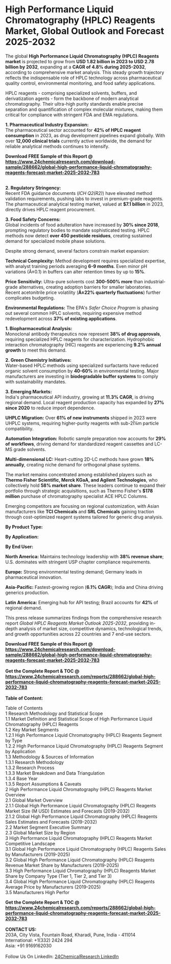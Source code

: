 <h1>High Performance Liquid Chromatography (HPLC) Reagents Market, Global Outlook and Forecast 2025-2032</h1><p>The global <strong>High Performance Liquid Chromatography (HPLC) Reagents market</strong> is projected to grow from <strong>USD 1.82 billion in 2023 to USD 2.78 billion by 2032</strong>, expanding at a <strong>CAGR of 4.8% during 2025-2032</strong>, according to comprehensive market analysis. This steady growth trajectory reflects the indispensable role of HPLC technology across pharmaceutical quality control, environmental monitoring, and food safety applications.</p><p>HPLC reagents - comprising specialized solvents, buffers, and derivatization agents - form the backbone of modern analytical chromatography. Their ultra-high purity standards enable precise separation and quantification of complex molecular mixtures, making them critical for compliance with stringent FDA and EMA regulations.</p><p><strong>1. Pharmaceutical Industry Expansion:</strong><br>
The pharmaceutical sector accounted for <strong>42% of HPLC reagent consumption</strong> in 2023, as drug development pipelines expand globally. With over <strong>12,000 clinical trials</strong> currently active worldwide, the demand for reliable analytical methods continues to intensify.</p><div><b>Download FREE Sample of this Report @ 
            <a href="https://www.24chemicalresearch.com/download-sample/288662/global-high-performance-liquid-chromatography-reagents-forecast-market-2025-2032-783">
            https://www.24chemicalresearch.com/download-sample/288662/global-high-performance-liquid-chromatography-reagents-forecast-market-2025-2032-783</a></b></div><br><p><strong>2. Regulatory Stringency:</strong><br>
Recent FDA guidance documents (<em>ICH Q2(R2)</em>) have elevated method validation requirements, pushing labs to invest in premium-grade reagents. The pharmaceutical analytical testing market, valued at <strong>$7.1 billion</strong> in 2023, directly drives HPLC reagent procurement.</p><p><strong>3. Food Safety Concerns:</strong><br>
Global incidents of food adulteration have increased by <strong>30% since 2018</strong>, prompting regulatory bodies to mandate sophisticated testing. HPLC methods now detect <strong>over 450 pesticide residues</strong>, creating sustained demand for specialized mobile phase solutions.</p><p>Despite strong demand, several factors constrain market expansion:</p><p><strong>Technical Complexity:</strong> Method development requires specialized expertise, with analyst training periods averaging <strong>6-9 months</strong>. Even minor pH variations (Â±0.1) in buffers can alter retention times by up to <strong>15%</strong>.</p><p><strong>Price Sensitivity:</strong> Ultra-pure solvents cost <strong>300-500% more</strong> than industrial-grade alternatives, creating adoption barriers for smaller laboratories. Recent acetonitrile price volatility (<strong>Â±22% quarterly fluctuations</strong>) further complicates budgeting.</p><p><strong>Environmental Regulations:</strong> The EPA's <em>Safer Choice Program</em> is phasing out several common HPLC solvents, requiring expensive method redevelopment across <strong>37% of existing applications</strong>.</p><p><strong>1. Biopharmaceutical Analysis:</strong><br>
Monoclonal antibody therapeutics now represent <strong>38% of drug approvals</strong>, requiring specialized HPLC reagents for characterization. Hydrophobic interaction chromatography (HIC) reagents are experiencing <strong>9.2% annual growth</strong> to meet this demand.</p><p><strong>2. Green Chemistry Initiatives:</strong><br>
Water-based HPLC methods using specialized surfactants have reduced organic solvent consumption by <strong>40-60%</strong> in environmental testing. Major manufacturers are investing in <strong>biodegradable buffer systems</strong> to comply with sustainability mandates.</p><p><strong>3. Emerging Markets:</strong><br>
India's pharmaceutical API industry, growing at <strong>11.3% CAGR</strong>, is driving regional demand. Local reagent production capacity has expanded by <strong>27% since 2020</strong> to reduce import dependence.</p><p><strong>UHPLC Migration:</strong> Over <strong>61% of new instruments</strong> shipped in 2023 were UHPLC systems, requiring higher-purity reagents with sub-2Î¼m particle compatibility.</p><p><strong>Automation Integration:</strong> Robotic sample preparation now accounts for <strong>29% of workflows</strong>, driving demand for standardized reagent cassettes and LC-MS grade solvents.</p><p><strong>Multi-dimensional LC:</strong> Heart-cutting 2D-LC methods have grown <strong>18% annually</strong>, creating niche demand for orthogonal phase systems.</p><p>The market remains concentrated among established players such as <strong>Thermo Fisher Scientific, Merck KGaA, and Agilent Technologies</strong>, who collectively hold <strong>58% market share</strong>. These leaders continue to expand their portfolio through strategic acquisitions, such as Thermo Fisher's <strong>$178 million</strong> purchase of chromatography specialist ACE HPLC Columns.</p><p>Emerging competitors are focusing on regional customization, with Asian manufacturers like <strong>TCI Chemicals</strong> and <strong>SRL Chemicals</strong> gaining traction through cost-optimized reagent systems tailored for generic drug analysis.</p><p><strong>By Product Type:</strong></p><p><strong>By Application:</strong></p><p><strong>By End User:</strong></p><p><strong>North America:</strong> Maintains technology leadership with <strong>38% revenue share</strong>; U.S. dominates with stringent USP chapter  compliance requirements.</p><p><strong>Europe:</strong> Strong environmental testing demand; Germany leads in pharmaceutical innovation.</p><p><strong>Asia-Pacific:</strong> Fastest-growing region (<strong>6.1% CAGR</strong>); India and China driving generics production.</p><p><strong>Latin America:</strong> Emerging hub for API testing; Brazil accounts for <strong>42%</strong> of regional demand.</p><p>This press release summarizes findings from the comprehensive research report <em>Global HPLC Reagents Market Outlook 2025-2032</em>, providing in-depth analysis of market size, competitive dynamics, technological trends, and growth opportunities across 22 countries and 7 end-use sectors.</p><div><b>Download FREE Sample of this Report @ 
            <a href="https://www.24chemicalresearch.com/download-sample/288662/global-high-performance-liquid-chromatography-reagents-forecast-market-2025-2032-783">
            https://www.24chemicalresearch.com/download-sample/288662/global-high-performance-liquid-chromatography-reagents-forecast-market-2025-2032-783</a></b></div><br><div><b>Get the Complete Report & TOC @ 
            <a href="https://www.24chemicalresearch.com/reports/288662/global-high-performance-liquid-chromatography-reagents-forecast-market-2025-2032-783">
            https://www.24chemicalresearch.com/reports/288662/global-high-performance-liquid-chromatography-reagents-forecast-market-2025-2032-783</a></b></div><br>
            <b>Table of Content:</b><p>Table of Contents<br />
1 Research Methodology and Statistical Scope<br />
1.1 Market Definition and Statistical Scope of High Performance Liquid Chromatography (HPLC) Reagents<br />
1.2 Key Market Segments<br />
1.2.1 High Performance Liquid Chromatography (HPLC) Reagents Segment by Type<br />
1.2.2 High Performance Liquid Chromatography (HPLC) Reagents Segment by Application<br />
1.3 Methodology & Sources of Information<br />
1.3.1 Research Methodology<br />
1.3.2 Research Process<br />
1.3.3 Market Breakdown and Data Triangulation<br />
1.3.4 Base Year<br />
1.3.5 Report Assumptions & Caveats<br />
2 High Performance Liquid Chromatography (HPLC) Reagents Market Overview<br />
2.1 Global Market Overview<br />
2.1.1 Global High Performance Liquid Chromatography (HPLC) Reagents Market Size (M USD) Estimates and Forecasts (2019-2032)<br />
2.1.2 Global High Performance Liquid Chromatography (HPLC) Reagents Sales Estimates and Forecasts (2019-2032)<br />
2.2 Market Segment Executive Summary<br />
2.3 Global Market Size by Region<br />
3 High Performance Liquid Chromatography (HPLC) Reagents Market Competitive Landscape<br />
3.1 Global High Performance Liquid Chromatography (HPLC) Reagents Sales by Manufacturers (2019-2025)<br />
3.2 Global High Performance Liquid Chromatography (HPLC) Reagents Revenue Market Share by Manufacturers (2019-2025)<br />
3.3 High Performance Liquid Chromatography (HPLC) Reagents Market Share by Company Type (Tier 1, Tier 2, and Tier 3)<br />
3.4 Global High Performance Liquid Chromatography (HPLC) Reagents Average Price by Manufacturers (2019-2025)<br />
3.5 Manufacturers High Perfor</p><div><b>Get the Complete Report & TOC @ 
            <a href="https://www.24chemicalresearch.com/reports/288662/global-high-performance-liquid-chromatography-reagents-forecast-market-2025-2032-783">
            https://www.24chemicalresearch.com/reports/288662/global-high-performance-liquid-chromatography-reagents-forecast-market-2025-2032-783</a></b></div><br><b>CONTACT US:</b><br>
            203A, City Vista, Fountain Road, Kharadi, Pune, India - 411014<br>
            International: +1(332) 2424 294<br>
            Asia: +91 9169162030 <br><br>
            Follow Us On LinkedIn: <a href="https://www.linkedin.com/company/24chemicalresearch/">24ChemicalResearch LinkedIn</a>